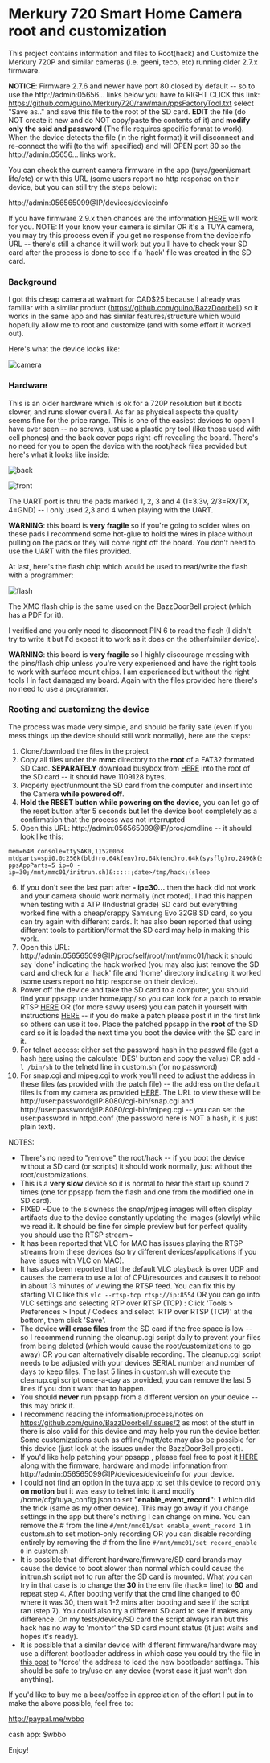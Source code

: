 # Merkury 720 Smart Home Camera root and customization

This project contains information and files to Root(hack) and Customize the Merkury 720P and similar cameras (i.e. geeni, teco, etc) running older 2.7.x firmware. 

**NOTICE**: Firmware 2.7.6 and newer have port 80 closed by default -- so to use the http://admin:05656... links below you have to RIGHT CLICK this link: https://github.com/guino/Merkury720/raw/main/ppsFactoryTool.txt select "Save as.." and save this file to the root of the SD card. **EDIT** the file (do NOT create it new and do NOT copy/paste the contents of it) and **modify only the ssid and password** (The file requires specific format to work). When the device detects the file (in the right format) it will disconnect and re-connect the wifi (to the wifi specified) and will OPEN port 80 so the http://admin:05656... links work.

You can check the current camera firmware in the app (tuya/geeni/smart life/etc) or with this URL (some users report no http response on their device, but you can still try the steps below):

http://admin:056565099@IP/devices/deviceinfo

If you have firmware 2.9.x then chances are the information [HERE](https://github.com/guino/BazzDoorbell/issues/2) will work for you.
NOTE: If your know your camera is similar OR it's a TUYA camera, you may try this process even if you get no response from the deviceinfo URL -- there's still a chance it will work but you'll have to check your SD card after the process is done to see if a 'hack' file was created in the SD card.

### Background

I got this cheap camera at walmart for CAD$25 because I already was familiar with a similar product (https://github.com/guino/BazzDoorbell) so it works in the same app and has similar features/structure which would hopefully allow me to root and customize (and with some effort it worked out).

Here's what the device looks like:

![camera](https://raw.githubusercontent.com/guino/Merkury720/main/img/camera.jpg)

### Hardware

This is an older hardware which is ok for a 720P resolution but it boots slower, and runs slower overall.
As far as physical aspects the quality seems fine for the price range. This is one of the easiest devices to open I have ever seen -- no screws, just use a plastic pry tool (like those used with cell phones) and the back cover pops right-off revealing the board. There's no need for you to open the device with the root/hack files provided but here's what it looks like inside:

![back](https://raw.githubusercontent.com/guino/Merkury720/main/img/boardback.jpg)

![front](https://raw.githubusercontent.com/guino/Merkury720/main/img/boardfront.jpg)

The UART port is thru the pads marked 1, 2, 3 and 4 (1=3.3v, 2/3=RX/TX, 4=GND) -- I only used 2,3 and 4 when playing with the UART.

**WARNING**: this board is **very fragile** so if you're going to solder wires on these pads I recommend some hot-glue to hold the wires in place without pulling on the pads or they will come right off the board. You don't need to use the UART with the files provided. 

At last, here's the flash chip which would be used to read/write the flash with a programmer:

![flash](https://raw.githubusercontent.com/guino/Merkury720/main/img/flash.jpg)

The XMC flash chip is the same used on the BazzDoorBell project (which has a PDF for it).

I verified and you only need to disconnect PIN 6 to read the flash (I didn't try to write it but I'd expect it to work as it does on the other/similar device).

**WARNING**: this board is **very fragile** so I highly discourage messing with the pins/flash chip unless you're very experienced and have the right tools to work with surface mount chips. I am experienced but without the right tools I in fact damaged my board. Again with the files provided here there's no need to use a programmer.

### Rooting and customizng the device

The process was made very simple, and should be farily safe (even if you mess things up the device should still work normally), here are the steps:

1. Clone/download the files in the project
2. Copy all files under the **mmc** directory to the **root** of a FAT32 formated SD Card. **SEPARATELY** download busybox from [HERE](https://github.com/guino/Merkury720/blob/main/mmc/busybox?raw=true) into the root of the SD card -- it should have 1109128 bytes.
3. Properly eject/unmount the SD card from the computer and insert into the Camera **while powered off**.
4. **Hold the RESET button while powering on the device**, you can let go of the reset button after 5 seconds but let the device boot completely as a confirmation that the process was not interrupted
5. Open this URL: http://admin:056565099@IP/proc/cmdline -- it should look like this:
```
mem=64M console=ttySAK0,115200n8 mtdparts=spi0.0:256k(bld)ro,64k(env)ro,64k(enc)ro,64k(sysflg)ro,2496k(sys),4608k(app),640k(cfg) ppsAppParts=5 ip=0 - ip=30;/mnt/mmc01/initrun.sh)&:::::;date>/tmp/hack;(sleep
```
6. If you don't see the last part after **- ip=30...** then the hack did not work and your camera should work normally (not rooted). I had this happen when testing with a ATP (Industrial grade) SD card but everything worked fine with a cheap/crappy Samsung Evo 32GB SD card, so you can try again with different cards. It has also been reported that using different tools to partition/format the SD card may help in making this work.
7. Open this URL: http://admin:056565099@IP/proc/self/root/mnt/mmc01/hack it should say 'done' indicating the hack worked (you may also just remove the SD card and check for a 'hack' file and 'home' directory indicating it worked (some users report no http response on their device).
8. Power off the device and take the SD card to a computer, you should find your ppsapp under home/app/ so you can look for a patch to enable RTSP [HERE](https://github.com/guino/ppsapp-rtsp/issues/1) OR (for more savvy users) you can patch it yourself with instructions [HERE](https://github.com/guino/ppsapp-rtsp) -- if you do make a patch please post it in the first link so others can use it too. Place the patched ppsapp in the **root** of the SD card so it is loaded the next time you boot the device with the SD card in it.
9. For telnet access: either set the password hash in the passwd file (get a hash [here](https://unix4lyfe.org/crypt/) using the calculate 'DES' button and copy the value) OR add `-l /bin/sh` to the telnetd line in custom.sh (for no password)
10. For snap.cgi and mjpeg.cgi to work you'll need to adjust the address in these files (as provided with the patch file) -- the address on the default files is from my camera as provided [HERE](https://github.com/guino/ppsapp-rtsp/issues/1#issuecomment-740389996). The URL to view these will be http://user:password@IP:8080/cgi-bin/snap.cgi and http://user:password@IP:8080/cgi-bin/mjpeg.cgi -- you can set the user:password in httpd.conf (the password here is NOT a hash, it is just plain text).

NOTES:
* There's no need to "remove" the root/hack -- if you boot the device without a SD card (or scripts) it should work normally, just without the root/customizations.
* This is a **very slow** device so it is normal to hear the start up sound 2 times (one for ppsapp from the flash and one from the modified one in SD card).
* FIXED ~Due to the slowness the snap/mjpeg images will often display artifacts due to the device constantly updating the images (slowly) while we read it. It should be fine for simple preview but for perfect quality you should use the RTSP stream~
* It has been reported that VLC for MAC has issues playing the RTSP streams from these devices (so try different devices/applications if you have issues with VLC on MAC).
* It has also been reported that the default VLC playback is over UDP and causes the camera to use a lot of CPU/resources and causes it to reboot in about 13 minutes of viewing the RTSP feed. You can fix this by starting VLC like this ```vlc --rtsp-tcp rtsp://ip:8554``` OR you can go into VLC settings and selecting RTP over RTSP (TCP) : Click 'Tools > Preferences > Input / Codecs and select 'RTP over RTSP (TCP)' at the bottom, them click 'Save'.
* The device **will erase files** from the SD card if the free space is low -- so I recommend running the cleanup.cgi script daily to prevent your files from being deleted (which would cause the root/customizations to go away) OR you can alternatively disable recording. The cleanup.cgi script needs to be adjusted with your devices SERIAL number and number of days to keep files. The last 5 lines in custom.sh will execute the cleanup.cgi script once-a-day as provided, you can remove the last 5 lines if you don't want that to happen.
* You should **never** run ppsapp from a different version on your device -- this may brick it.
* I recommend reading the information/process/notes on https://github.com/guino/BazzDoorbell/issues/2 as most of the stuff in there is also valid for this device and may help you run the device better. Some customizations such as offline/mqtt/etc may also be possible for this device (just look at the issues under the BazzDoorBell project).
* If you'd like help patching your ppsapp , please feel free to post it [HERE](https://github.com/guino/Merkury720/issues/1) along with the firmware, hardware and model information from http://admin:056565099@IP/devices/deviceinfo for your device.
* I could not find an option in the tuya app to set this device to record only **on motion** but it was easy to telnet into it and modify /home/cfg/tuya_config.json to set **"enable_event_record": 1** which did the trick (same as my other device). This may go away if you change settings in the app but there's nothing I can change on mine. You can remove the # from the line `#/mnt/mmc01/set enable_event_record 1` in custom.sh to set motion-only recording OR you can disable recording entirely by removing the # from the line `#/mnt/mmc01/set record_enable 0` in custom.sh
* It is possible that different hardware/firmware/SD card brands may cause the device to boot slower than normal which could cause the initrun.sh script not to run after the SD card is mounted. What you can try in that case is to change the **30** in the env file (hack= line) to **60** and repeat step 4. After booting verify that the cmd line changed to 60 where it was 30, then wait 1-2 mins after booting and see if the script ran (step 7). You could also try a different SD card to see if makes any difference. On my tests/device/SD card the script always ran but this hack has no way to 'monitor' the SD card mount status (it just waits and hopes it's ready).
* It is possible that a similar device with different firmware/hardware may use a different bootloader address in which case you could try the file in [this post](https://github.com/guino/Merkury720/issues/3#issuecomment-754279598) to 'force' the address to load the new bootloader settings. This should be safe to try/use on any device (worst case it just won't don anything).

If you'd like to buy me a beer/coffee in appreciation of the effort I put in to make the above possible, feel free to:

http://paypal.me/wbbo

cash app: $wbbo

Enjoy!
